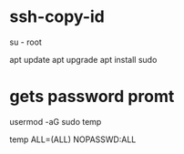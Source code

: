 # ssh-copy-id 

su - root

apt update
apt upgrade
apt install sudo

# gets password promt
usermod -aG sudo temp

temp  ALL=(ALL) NOPASSWD:ALL